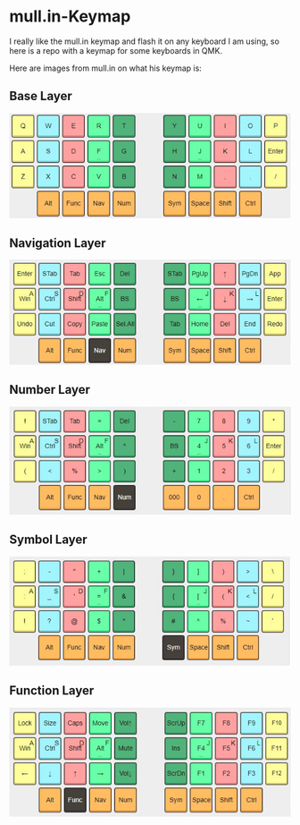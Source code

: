 # mull.in-Keymap

I really like the mull.in keymap and flash it on any keyboard I am using, so here is a repo with a keymap for some keyboards in QMK.

Here are images from mull.in on what his keymap is:

## Base Layer

![mullin base layer](./images/mullin_base_layer.jpg)

## Navigation Layer

![mullin navigation layer](./images/mullin_navigation_layer.jpg)

## Number Layer

![mullin number layer](./images/mullin_number_layer.jpg)

## Symbol Layer

![mullin number layer](./images/mullin_symbol_layer.jpg)

## Function Layer

![mullin function layer](./images/mullin_function_layer.jpg)
